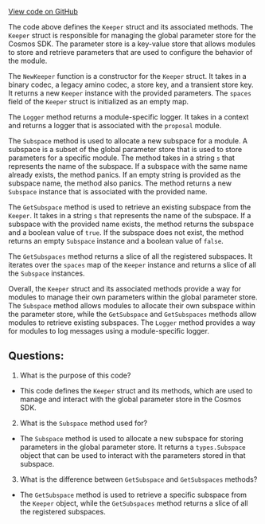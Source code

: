 [View code on GitHub](https://github.com/cosmos/cosmos-sdk/blob/main/x/params/keeper/keeper.go)

The code above defines the `Keeper` struct and its associated methods. The `Keeper` struct is responsible for managing the global parameter store for the Cosmos SDK. The parameter store is a key-value store that allows modules to store and retrieve parameters that are used to configure the behavior of the module.

The `NewKeeper` function is a constructor for the `Keeper` struct. It takes in a binary codec, a legacy amino codec, a store key, and a transient store key. It returns a new `Keeper` instance with the provided parameters. The `spaces` field of the `Keeper` struct is initialized as an empty map.

The `Logger` method returns a module-specific logger. It takes in a context and returns a logger that is associated with the `proposal` module.

The `Subspace` method is used to allocate a new subspace for a module. A subspace is a subset of the global parameter store that is used to store parameters for a specific module. The method takes in a string `s` that represents the name of the subspace. If a subspace with the same name already exists, the method panics. If an empty string is provided as the subspace name, the method also panics. The method returns a new `Subspace` instance that is associated with the provided name.

The `GetSubspace` method is used to retrieve an existing subspace from the `Keeper`. It takes in a string `s` that represents the name of the subspace. If a subspace with the provided name exists, the method returns the subspace and a boolean value of `true`. If the subspace does not exist, the method returns an empty `Subspace` instance and a boolean value of `false`.

The `GetSubspaces` method returns a slice of all the registered subspaces. It iterates over the `spaces` map of the `Keeper` instance and returns a slice of all the `Subspace` instances.

Overall, the `Keeper` struct and its associated methods provide a way for modules to manage their own parameters within the global parameter store. The `Subspace` method allows modules to allocate their own subspace within the parameter store, while the `GetSubspace` and `GetSubspaces` methods allow modules to retrieve existing subspaces. The `Logger` method provides a way for modules to log messages using a module-specific logger.
## Questions: 
 1. What is the purpose of this code?
- This code defines the `Keeper` struct and its methods, which are used to manage and interact with the global parameter store in the Cosmos SDK.

2. What is the `Subspace` method used for?
- The `Subspace` method is used to allocate a new subspace for storing parameters in the global parameter store. It returns a `types.Subspace` object that can be used to interact with the parameters stored in that subspace.

3. What is the difference between `GetSubspace` and `GetSubspaces` methods?
- The `GetSubspace` method is used to retrieve a specific subspace from the `Keeper` object, while the `GetSubspaces` method returns a slice of all the registered subspaces.